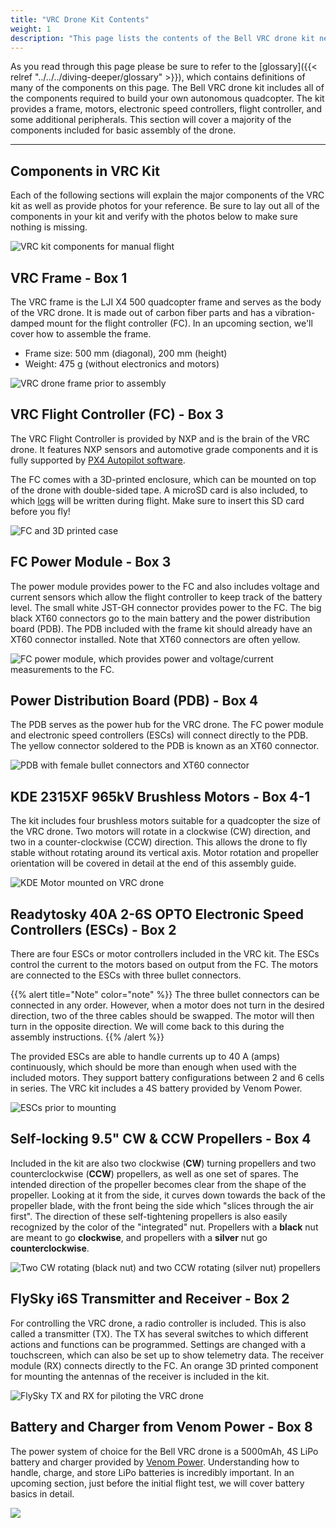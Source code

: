 ```yaml
---
title: "VRC Drone Kit Contents"
weight: 1
description: "This page lists the contents of the Bell VRC drone kit necessary for the basic stabilized flight goal"
---
```


As you read through this page please be sure to refer to the
[glossary]({{< relref "../../../diving-deeper/glossary" >}}),
which contains definitions of many of the components on this page.
The Bell VRC drone kit includes all of the components required to build your
own autonomous quadcopter. The kit provides a frame, motors, electronic speed
controllers, flight controller, and some additional peripherals.
This section will cover a majority of the components included for basic
assembly of the drone.

---

## Components in VRC Kit

Each of the following sections will explain the major components of the VRC kit
as well as provide photos for your reference. Be sure to lay out all of the
components in your kit and verify with the photos below to make sure nothing is missing.

![VRC kit components for manual flight](vrc_kit1.jpg)

## VRC Frame - Box 1

The VRC frame is the LJI X4 500 quadcopter frame and serves as the
body of the VRC drone. It is made out of carbon fiber parts and has a
vibration-damped mount for the flight controller (FC).
In an upcoming section, we'll cover how to assemble the frame.

- Frame size: 500 mm (diagonal), 200 mm (height)
- Weight: 475 g (without electronics and motors)

![VRC drone frame prior to assembly](frame_kit.jpg)

## VRC Flight Controller (FC) - Box 3

The VRC Flight Controller is provided by NXP and is the brain of the VRC drone.
It features NXP sensors and automotive grade components and it is fully supported
by [PX4 Autopilot software](https://docs.px4.io/en/).

The FC comes with a 3D-printed enclosure, which can be mounted on top of the
drone with double-sided tape. A microSD card is also included,
to which [logs](https://dev.px4.io/en/log/flight_log_analysis.html)
will be written during flight. Make sure to insert this SD card before you fly!

![FC and 3D printed case](fc_close_up.jpg)

## FC Power Module - Box 3

The power module provides power to the FC and also includes voltage and current
sensors which allow the flight controller to keep track of the battery level.
The small white JST-GH connector provides power to the FC. The big black XT60
connectors go to the main battery and the power distribution board (PDB). The
PDB included with the frame kit should already have an XT60 connector installed.
Note that XT60 connectors are often yellow.

![FC power module, which provides power and voltage/current measurements to the FC.](power_module_close_up.jpg)

## Power Distribution Board (PDB) - Box 4

The PDB serves as the power hub for the VRC drone.
The FC power module and electronic speed controllers (ESCs)
will connect directly to the PDB. The yellow connector soldered
to the PDB is known as an XT60 connector.

![PDB with female bullet connectors and XT60 connector](pdb_close_up.jpg)

## KDE 2315XF 965kV Brushless Motors - Box 4-1

The kit includes four brushless motors suitable for a quadcopter the size of
the VRC drone. Two motors will rotate in a clockwise (CW) direction, and
two in a counter-clockwise (CCW) direction. This allows the drone to fly
stable without rotating around its vertical axis. Motor rotation and propeller
orientation will be covered in detail at the end of this assembly guide.

![KDE Motor mounted on VRC drone](kde_close_up.jpg)

## Readytosky 40A 2-6S OPTO Electronic Speed Controllers (ESCs) - Box 2

There are four ESCs or motor controllers included in the VRC kit.
The ESCs control the current to the motors based on output from the FC.
The motors are connected to the ESCs with three bullet connectors.

{{% alert title="Note" color="note" %}}
The three bullet connectors can be connected in any order.
However, when a motor does not turn in the desired direction,
two of the three cables should be swapped. The motor will then turn
in the opposite direction. We will come back to this during the assembly instructions.
{{% /alert %}}

The provided ESCs are able to handle currents up to 40 A (amps) continuously,
which should be more than enough when used with the included motors.
They support battery configurations between 2 and 6 cells in series.
The VRC kit includes a 4S battery provided by Venom Power.

![ESCs prior to mounting](esc_extension_wires.jpg)

## Self-locking 9.5" CW & CCW Propellers - Box 4

Included in the kit are also two clockwise (**CW**) turning propellers and two
counterclockwise (**CCW**) propellers, as well as one set of spares.
The intended direction of the propeller becomes clear from the shape of the propeller.
Looking at it from the side, it curves down towards the back of the propeller blade,
with the front being the side which "slices through the air first".
The direction of these self-tightening propellers is also easily recognized
by the color of the "integrated" nut. Propellers with a **black** nut are meant to
go **clockwise**, and propellers with a **silver** nut go **counterclockwise**.

![Two CW rotating (black nut) and two CCW rotating (silver nut) propellers](props_close_up.jpg)

## FlySky i6S Transmitter and Receiver - Box 2

For controlling the VRC drone, a radio controller is included.
This is also called a transmitter (TX). The TX has several switches
to which different actions and functions can be programmed.
Settings are changed with a touchscreen, which can also be set up to
show telemetry data. The receiver module (RX) connects directly to the FC.
An orange 3D printed component for mounting the antennas of the receiver is
included in the kit.

![FlySky TX and RX for piloting the VRC drone](tx_rx_close_up.jpg)

## Battery and Charger from Venom Power - Box 8

The power system of choice for the Bell VRC drone is a 5000mAh,
4S LiPo battery and charger provided by [Venom Power](https://www.venompower.com/).
Understanding how to handle, charge, and store LiPo batteries is
incredibly important. In an upcoming section,
just before the initial flight test, we will cover battery basics in detail.

![](venom_batt_charger.jpg)

